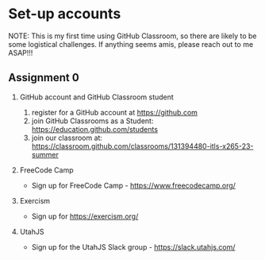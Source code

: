 # Set-up accounts

NOTE: This is my first time using GitHub Classroom, so there are likely to be some logistical challenges.  If anything seems amis, please reach out to me ASAP!!!

## Assignment 0

1. GitHub account and GitHub Classroom student
   1. register for a GitHub account at <https://github.com>
   2. join GitHub Classrooms as a Student:
      <https://education.github.com/students>
   3. join our classroom at: 
      <https://classroom.github.com/classrooms/131394480-itls-x265-23-summer>

2. FreeCode Camp
   - Sign up for FreeCode Camp - <https://www.freecodecamp.org/>

3. Exercism
   - Sign up for <https://exercism.org/>

4. UtahJS

   - Sign up for the UtahJS Slack group - <https://slack.utahjs.com/>
